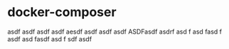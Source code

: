 # docker-composer
asdf
asdf 
asdf asdf aesdf asdf asdf asdf ASDFasdf  asdrf asd f asd fasd f asdf asd fasdf asd f sdf asdf 
